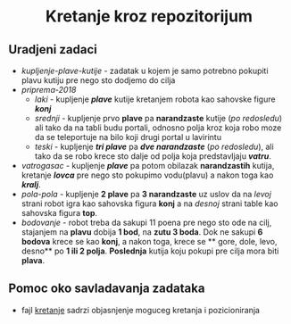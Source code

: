 <h1 align = "center"> Kretanje kroz repozitorijum </h1>

## Uradjeni zadaci
  - *kupljenje-plave-kutije* - zadatak u kojem je samo potrebno pokupiti plavu kutiju pre nego sto dodjemo do cilja
  - *priprema-2018* 
     - *laki* - kupljenje ***plave*** kutije kretanjem robota kao sahovske figure ***konj***
     - *srednji* - kupljenje prvo **plave** pa **narandzaste** kutije (*po redosledu*) ali tako da na tabli budu portali, odnosno polja kroz koja robo moze da se teleportuje na bilo koji drugi portal u lavirintu
     - *teski* - kupljenje ***tri plave*** pa ***dve narandzaste*** (*po redosledu*), ali tako da se robo krece sto dalje od polja koja predstavljaju ***vatru***.
  - *vatrogasac* - kupljenje ***plave*** pa potom obilazak **narandzastih** kutija, kretanje ***lovca*** pre nego sto pokupimo vodu(plavu) a nakon toga kao ***kralj***.
  - *pola-pola* - kupljenje **2 plave** pa **3 narandzaste** uz uslov da na *levoj* strani robot igra kao sahovska figura **konj** a na *desnoj* strani table kao sahovska figura **top**.
  - *bodovanje* - robot treba da sakupi 11 poena pre nego sto ode na cilj, stajanjem na **plavu** dobija **1 bod**, na **zutu 3 boda**. Dok ne sakupi **6 bodova** krece se kao **konj**, a nakon toga, krece se ** gore, dole, levo, desno** po **1 ili 2 polja**. **Poslednja** kutija koju pokupi pre cilja mora biti **plava**.

## Pomoc oko savladavanja zadataka
  - fajl [kretanje](https://github.com/vlaksi/OsnoveRacunarskeInteligencije/tree/master/Vezbe/priprema%20K1/pripema-Vaksi/kretanje) sadrzi objasnjenje moguceg kretanja i pozicioniranja 
